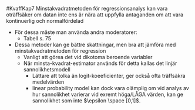 #KvaffKap7
Minstakvadratmetoden för regressionsanalys kan vara oträffsäker om datan inte ens är nära att uppfylla antaganden om att vara kontinuerlig och normalfördelad
- För dessa måste man använda andra moderatorer:
	- Tabell s. 75
- Dessa metoder kan ge bättre skattningar, men bra att jämföra med minstakvadratmetoden för regression
	- Vanligt att görea det vid dikotoma beroende variabler
	- När minsta-kvadrat-estimator används för detta kallas det linjär sannolikhetsmodell
		- Lättare att tolka än logit-koeeficienter, ger också ofta träffsäkra medelvärden
		- linear probability model kan dock vara olämplig om vid analys av hur sannolikhet varierar vid exremt höga/LÅGA värden, kan ge sannolikhet som inte $\epsilon \space [0,1]$.

